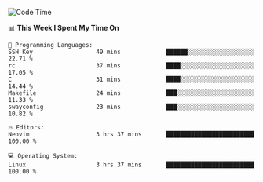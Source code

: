 <!-- [![Top Langs](https://github-readme-stats.vercel.app/api/top-langs/?username=gagahsyuja&theme=dracula&hide_border=true&border_radius=7)](https://github.com/anuraghazra/github-readme-stats) -->

<!--START_SECTION:waka-->
![Code Time](http://img.shields.io/badge/Code%20Time-1%2C435%20hrs%2030%20mins-blue)

📊 **This Week I Spent My Time On** 

```text
💬 Programming Languages: 
SSH Key                  49 mins             ██████░░░░░░░░░░░░░░░░░░░   22.71 % 
rc                       37 mins             ████░░░░░░░░░░░░░░░░░░░░░   17.05 % 
C                        31 mins             ████░░░░░░░░░░░░░░░░░░░░░   14.44 % 
Makefile                 24 mins             ███░░░░░░░░░░░░░░░░░░░░░░   11.33 % 
swayconfig               23 mins             ███░░░░░░░░░░░░░░░░░░░░░░   10.82 % 

🔥 Editors: 
Neovim                   3 hrs 37 mins       █████████████████████████   100.00 % 

💻 Operating System: 
Linux                    3 hrs 37 mins       █████████████████████████   100.00 % 
```


<!--END_SECTION:waka-->
